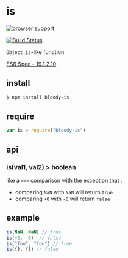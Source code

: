 # is

[![browser support](https://ci.testling.com/bloodyowl/is.png)](https://ci.testling.com/bloodyowl/is)

[![Build Status](https://travis-ci.org/bloodyowl/is.svg)](https://travis-ci.org/bloodyowl/is)

`Object.is`-like function.

[ES6 Spec - 19.1.2.10](http://people.mozilla.org/~jorendorff/es6-draft.html#sec-object.is)

## install

```sh
$ npm install bloody-is
```

## require

```javascript
var is = require("bloody-is")
```

## api

### is(val1, val2) > boolean

like a `===` comparison with the exception that :

- comparing `NaN` with `NaN` will return `true`.
- comparing `+0` with `-0` will return `false`

## example

```javascript
is(NaN, NaN) // true
is(+0, -0)  // false
is("foo", "foo") // true
is({}, {}) // false
```
